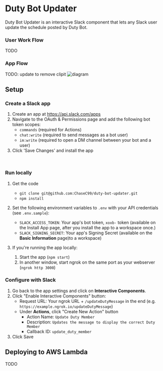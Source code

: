 # Duty Bot Updater
Duty Bot Updater is an interactive Slack component that lets any Slack user updat​e the schedule posted by Duty Bot.

### User Work Flow
TODO

### App Flow 
TODO: update to remove clipit
![diagram](https://cdn.glitch.com/802be3e8-445a-4f15-9fb4-966573ebed75%2Factions_and_modals.png?v=1571270384477)

## Setup

### Create a Slack app

1. Create an app at https://api.slack.com/apps
2. Navigate to the OAuth & Permissions page and add the following bot token scopes:
    * `commands` (required for Actions)
    * `chat:write` (required to send messages as a bot user)
    * `im:write` (required to open a DM channel between your bot and a user)
3. Click 'Save Changes' and install the app

​
### Run locally 
1. Get the code
    * `git clone git@github.com:ChaseC99/duty-bot-updater.git`
    * `npm install`

2. Set the following environment variables to `.env` with your API credentials (see `.env.sample`):
    * `SLACK_ACCESS_TOKEN`: Your app's bot token, `xoxb-` token (available on the Install App page, after you install the app to a workspace once.)
    * `SLACK_SIGNING_SECRET`: Your app's Signing Secret (available on the **Basic Information** page)to a workspace)  

3. If you're running the app locally:
    1. Start the app (`npm start`)
    1. In another window, start ngrok on the same port as your webserver (`ngrok http 3000`)
​

### Configure with Slack
1. Go back to the app settings and click on **Interactive Components**.
2. Click "Enable Interactive Components" button:
    * Request URL: Your ngrok URL + `/updateDutyMessage` in the end (e.g. `https://example.ngrok.io/updateDutyMessage`)
    * Under **Actions**, click "Create New Action" button
      * Action Name: `Update Duty Member`
      * Description: `Updates the message to display the correct Duty Member`
      * Callback ID: `update_duty_member`
3. Click Save
​

## Deploying to AWS Lambda  
TODO